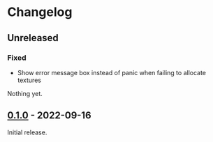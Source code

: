 # Changelog

## Unreleased

### Fixed

- Show error message box instead of panic when failing to allocate textures

Nothing yet.

## [0.1.0] - 2022-09-16

Initial release.

[0.1.0]: https://github.com/crumblingstatue/hexerator/releases/tag/v0.1.0
